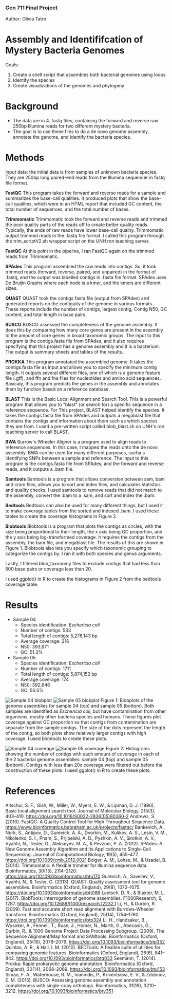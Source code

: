### Gen 711 Final Project
Author: Olivia Tatro

# Assembly and Identififcation of Mystery Bacteria Genomes 
Goals: 
1. Create a shell script that assembles both bacterial genomes using loops
2. Identify the species
3. Create visualizations of the genomes and phylogeny 

# Background
- The data are in 4 .fastq files, containing the forward and reverse raw 250bp Illumina reads for two different mystery bacteria.
- The goal is to use these files to do a de novo genome assembly, annotate the genome, and identify the bacteria species. 

# Methods
Input data: the initial data is from samples of unknown bacteria species. They are 250bp long paired-end reads from the Illumina sequencer in fastq file format. 

**FastQC** 
This program takes the forward and reverse reads for a sample and summarizes the base-call qualities. It produced plots that show the base-call qualities, which were in an HTML report that included GC content, the total number of sequences, and the total number of bases.

**Trimmomatic**
Trimmomatic took the forward and reverse reads and trimmed the poor quality parts of the reads off to create better quality reads. Typically, the ends of raw reads have lower base-call quality. Trimmomatic output trimmed reads in the .fastq file format. I called this program through the trim_scriptV2.sh wrapper script on the UNH ron teaching server. 

**FastQC**
At this point in the pipeline, I ran FastQC again on the trimmed reads from Trimmomatic. 

**SPAdes**
This program assembled the raw reads into contigs. So, it took trimmed reads (forward, reverse, paired, and unpaired) in the format of .fastq, and the output was labelled contigs in .fasta file format. SPAdes uses De Bruijin Graphs where each node is a kmer, and the kmers are different sizes. 

**QUAST**
QUAST took the contigs.fasta file (output from SPAdes) and generated reports on the contiguity of the genome in various formats. These reports include the number of contigs, largest contig, Contig N50, GC content, and total length in base pairs. 

**BUSCO**
BUSCO assessed the completeness of the genome assembly. It does this by comparing how many core genes are present in the assembly to the amount of core genes in broad taxonomic groups. The input to this program is the contigs.fasta file from SPAdes, and it also requires specifying that this project has a genome assembly and it is a bacterium. The output is summary sheets and tables of the results. 

**PROKKA**
This program annotated the assembled genome. It takes the contigs.fasta file as input and allows you to specify the minimum contig length. It outputs several different files, one of which is a genome feature file (.gff), and ffn and fna files for nucleotides and amino acid sequences. Basicaly, this program predicts the genes in the assembly and annotates them by function based on a reference database. 

**BLAST**
This is the Basic Local Alignment and Search Tool. This is a powerful program that allows you to "blast" (or search for) a specific sequence in a reference sequence. For This project, BLAST helped identify the species. It takes the contigs.fasta file from SPAdes and outputs a megablast file that contains the contigs and information about them such as which species they are from. I used a pre-written script called blob_blast.sh on UNH's ron teaching server to call BLAST. 

**BWA**
Burrow's Wheeler Aligner is a program used to align reads to reference sequences. In this case, I mapped the reads onto the de novo assembly. BWA can be used for many different purposes, sucha s identifying SNPs between a sample and reference. The input to this program is the contigs.fasta file from SPAdes, and the forward and reverse reads, and it outputs a .bam file. 

**Samtools**
Samtools is a program that allows conversion between sam, bam and cram files, allows you to sort and index files, and calculates statistics and quality checks. I used samtools to remove reads that did not match to the assembly, convert the .bam to a .sam, and sort and index the .bam. 

**Bedtools**
Bedtools can also be used for many different things, but I used it to make coverage tables from the sorted and indexed .bam. I used these tables to create the coverage histograms in Figure 2. 

**Blobtools**
Blobtools is a program that plots the contigs as circles, with the size being proportional to their length, the x axis being GC proportion, and the y axis being log-transformed coverage. It requires the contigs from the assembly, the bam file, and megablast file. The results of this are shown in Figure 1. Blobtools also lets you specify which taxonomic grouping to categorize the contigs by. I ran it with both species and genus arguments. 

Lastly, I filtered blob_taxonomy files to exclude contigs that had less than 500 base pairs or coverage less than 20. 

I used ggplot() in R to create the histograms in Figure 2 from the bedtools coverage table. 


# Results
- Sample 04
  - Species identification: _Eschericia coli_
  - Number of contigs: 533
  - Total length of contigs: 5,278,143 bp
  - Average coverage: 216
  - N50: 393,671
  - GC: 51.3%
- Sample 05
  - Species identification: _Eschericia coli_
  - Number of contigs: 1711
  - Total length of contigs: 5,874,153 bp
  - Average coverage: 174
  - N50: 392,646
  - GC: 50.5%
 
![Sample 04 blobplot](images/blob_plot_species_04.bam0.png)
![Sample 05 blobplot](images/blob_plot_species_05.bam0.png)
Figure 1: Blobplots of the genome assemblies for sample 04 (top) and sample 05 (bottom). Both samples are identified as _Eschericia coli_, but have contamination from other organisms, mostly other bacteria species and humans. These figures plot coverage against GC proportion so that contigs from contamination are separate from the sample contigs. The size of the dots represent the length of the contig, so both plots show relatively larger contigs with high coverage. I used blobtools to create these plots. 

![Sample 04 coverage](images/cov_04.png)
![Sample 05 coverage](images/cov_05.png)
Figure 2: Histograms showing the number of contigs with each amount of coverage in each of the 2 bacterial genome assemblies: sample 04 (top) and sample 05 (bottom). Contigs with less than 20x coverage were filtered out before the construction of these plots. I used ggplot() in R to create these plots. 


# References
Altschul, S. F., Gish, W., Miller, W., Myers, E. W., & Lipman, D. J. (1990). Basic local alignment search tool. Journal of Molecular Biology, 215(3), 403–410. https://doi.org/10.1016/S0022-2836(05)80360-2
Andrews, S. (2010). FastQC: A Quality Control Tool for High Throughput Sequence Data. https://www.bioinformatics.babraham.ac.uk/projects/fastqc/
Bankevich, A., Nurk, S., Antipov, D., Gurevich, A. A., Dvorkin, M., Kulikov, A. S., Lesin, V. M., Nikolenko, S. I., Pham, S., Prjibelski, A. D., Pyshkin, A. V., Sirotkin, A. V., Vyahhi, N., Tesler, G., Alekseyev, M. A., & Pevzner, P. A. (2012). SPAdes: A New Genome Assembly Algorithm and Its Applications to Single-Cell Sequencing. Journal of Computational Biology, 19(5), 455–477. https://doi.org/10.1089/cmb.2012.0021
Bolger, A. M., Lohse, M., & Usadel, B. (2014). Trimmomatic: A flexible trimmer for Illumina sequence data. Bioinformatics, 30(15), 2114–2120. https://doi.org/10.1093/bioinformatics/btu170
Gurevich, A., Saveliev, V., Vyahhi, N., & Tesler, G. (2013). QUAST: Quality assessment tool for genome assemblies. Bioinformatics (Oxford, England), 29(8), 1072–1075. https://doi.org/10.1093/bioinformatics/btt086
Laetsch, D. R., & Blaxter, M. L. (2017). BlobTools: Interrogation of genome assemblies. F1000Research, 6, 1287. https://doi.org/10.12688/f1000research.12232.1
Li, H., & Durbin, R. (2009). Fast and accurate short read alignment with Burrows-Wheeler transform. Bioinformatics (Oxford, England), 25(14), 1754–1760. https://doi.org/10.1093/bioinformatics/btp324
Li, H., Handsaker, B., Wysoker, A., Fennell, T., Ruan, J., Homer, N., Marth, G., Abecasis, G., Durbin, R., & 1000 Genome Project Data Processing Subgroup. (2009). The Sequence Alignment/Map format and SAMtools. Bioinformatics (Oxford, England), 25(16), 2078–2079. https://doi.org/10.1093/bioinformatics/btp352
Quinlan, A. R., & Hall, I. M. (2010). BEDTools: A flexible suite of utilities for comparing genomic features. Bioinformatics (Oxford, England), 26(6), 841–842. https://doi.org/10.1093/bioinformatics/btq033
Seemann, T. (2014). Prokka: Rapid prokaryotic genome annotation. Bioinformatics (Oxford, England), 30(14), 2068–2069. https://doi.org/10.1093/bioinformatics/btu153
Simão, F. A., Waterhouse, R. M., Ioannidis, P., Kriventseva, E. V., & Zdobnov, E. M. (2015). BUSCO: Assessing genome assembly and annotation completeness with single-copy orthologs. Bioinformatics, 31(19), 3210–3212. https://doi.org/10.1093/bioinformatics/btv351

